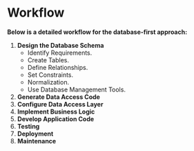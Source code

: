 # Workflow
**Below is a detailed workflow for the database-first approach:**
1. **Design the Database Schema**
   - Identify Requirements.
   - Create Tables.
   - Define Relationships.
   - Set Constraints.
   - Normalization.
   - Use Database Management Tools.
2. **Generate Data Access Code**
3. **Configure Data Access Layer**
4. **Implement Business Logic**
5. **Develop Application Code**
6. **Testing**
7. **Deployment**
8. **Maintenance**
